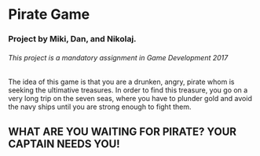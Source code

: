# Pirate Game

### Project by Miki, Dan, and Nikolaj.

###### This project is a mandatory assignment in Game Development 2017

The idea of this game is that you are a drunken, angry, pirate whom is seeking the ultimative treasures. In order to find this treasure, you go on a very long trip on the seven seas, where you have to plunder gold and avoid the navy ships until you are strong enough to fight them.

## WHAT ARE YOU WAITING FOR PIRATE? YOUR CAPTAIN NEEDS YOU!
